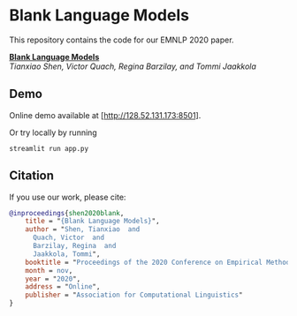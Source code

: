 # Blank Language Models

This repository contains the code for our EMNLP 2020 paper.

[**Blank Language Models**](https://arxiv.org/abs/2002.03079)  
*Tianxiao Shen, Victor Quach, Regina Barzilay, and Tommi Jaakkola*


## Demo

Online demo available at [http://128.52.131.173:8501].

Or try locally by running

```
streamlit run app.py
```

## Citation

If you use our work, please cite:

```bibtex
@inproceedings{shen2020blank,
    title = "{Blank Language Models}",
    author = "Shen, Tianxiao  and
      Quach, Victor  and
      Barzilay, Regina  and
      Jaakkola, Tommi",
    booktitle = "Proceedings of the 2020 Conference on Empirical Methods in Natural Language Processing",
    month = nov,
    year = "2020",
    address = "Online",
    publisher = "Association for Computational Linguistics"
}
```
